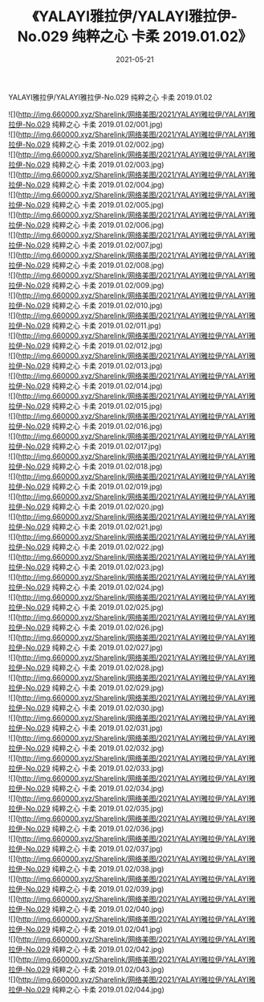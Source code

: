 ﻿---
layout: post
title:  《YALAYI雅拉伊/YALAYI雅拉伊-No.029 纯粹之心 卡柔 2019.01.02》
date:   2021-05-21
img: http://img.660000.xyz/Sharelink/网络美图/2021/YALAYI雅拉伊/YALAYI雅拉伊-No.029 纯粹之心 卡柔 2019.01.02/000.jpg
categories: [美女, 清纯, 唯美]
---

YALAYI雅拉伊/YALAYI雅拉伊-No.029 纯粹之心 卡柔 2019.01.02

 ![](http://img.660000.xyz/Sharelink/网络美图/2021/YALAYI雅拉伊/YALAYI雅拉伊-No.029 纯粹之心 卡柔 2019.01.02/001.jpg) <br>![](http://img.660000.xyz/Sharelink/网络美图/2021/YALAYI雅拉伊/YALAYI雅拉伊-No.029 纯粹之心 卡柔 2019.01.02/002.jpg) <br>![](http://img.660000.xyz/Sharelink/网络美图/2021/YALAYI雅拉伊/YALAYI雅拉伊-No.029 纯粹之心 卡柔 2019.01.02/003.jpg) <br>![](http://img.660000.xyz/Sharelink/网络美图/2021/YALAYI雅拉伊/YALAYI雅拉伊-No.029 纯粹之心 卡柔 2019.01.02/004.jpg) <br>![](http://img.660000.xyz/Sharelink/网络美图/2021/YALAYI雅拉伊/YALAYI雅拉伊-No.029 纯粹之心 卡柔 2019.01.02/005.jpg) <br>![](http://img.660000.xyz/Sharelink/网络美图/2021/YALAYI雅拉伊/YALAYI雅拉伊-No.029 纯粹之心 卡柔 2019.01.02/006.jpg) <br>![](http://img.660000.xyz/Sharelink/网络美图/2021/YALAYI雅拉伊/YALAYI雅拉伊-No.029 纯粹之心 卡柔 2019.01.02/007.jpg) <br>![](http://img.660000.xyz/Sharelink/网络美图/2021/YALAYI雅拉伊/YALAYI雅拉伊-No.029 纯粹之心 卡柔 2019.01.02/008.jpg) <br>![](http://img.660000.xyz/Sharelink/网络美图/2021/YALAYI雅拉伊/YALAYI雅拉伊-No.029 纯粹之心 卡柔 2019.01.02/009.jpg) <br>![](http://img.660000.xyz/Sharelink/网络美图/2021/YALAYI雅拉伊/YALAYI雅拉伊-No.029 纯粹之心 卡柔 2019.01.02/010.jpg) <br>![](http://img.660000.xyz/Sharelink/网络美图/2021/YALAYI雅拉伊/YALAYI雅拉伊-No.029 纯粹之心 卡柔 2019.01.02/011.jpg) <br>![](http://img.660000.xyz/Sharelink/网络美图/2021/YALAYI雅拉伊/YALAYI雅拉伊-No.029 纯粹之心 卡柔 2019.01.02/012.jpg) <br>![](http://img.660000.xyz/Sharelink/网络美图/2021/YALAYI雅拉伊/YALAYI雅拉伊-No.029 纯粹之心 卡柔 2019.01.02/013.jpg) <br>![](http://img.660000.xyz/Sharelink/网络美图/2021/YALAYI雅拉伊/YALAYI雅拉伊-No.029 纯粹之心 卡柔 2019.01.02/014.jpg) <br>![](http://img.660000.xyz/Sharelink/网络美图/2021/YALAYI雅拉伊/YALAYI雅拉伊-No.029 纯粹之心 卡柔 2019.01.02/015.jpg) <br>![](http://img.660000.xyz/Sharelink/网络美图/2021/YALAYI雅拉伊/YALAYI雅拉伊-No.029 纯粹之心 卡柔 2019.01.02/016.jpg) <br>![](http://img.660000.xyz/Sharelink/网络美图/2021/YALAYI雅拉伊/YALAYI雅拉伊-No.029 纯粹之心 卡柔 2019.01.02/017.jpg) <br>![](http://img.660000.xyz/Sharelink/网络美图/2021/YALAYI雅拉伊/YALAYI雅拉伊-No.029 纯粹之心 卡柔 2019.01.02/018.jpg) <br>![](http://img.660000.xyz/Sharelink/网络美图/2021/YALAYI雅拉伊/YALAYI雅拉伊-No.029 纯粹之心 卡柔 2019.01.02/019.jpg) <br>![](http://img.660000.xyz/Sharelink/网络美图/2021/YALAYI雅拉伊/YALAYI雅拉伊-No.029 纯粹之心 卡柔 2019.01.02/020.jpg) <br>![](http://img.660000.xyz/Sharelink/网络美图/2021/YALAYI雅拉伊/YALAYI雅拉伊-No.029 纯粹之心 卡柔 2019.01.02/021.jpg) <br>![](http://img.660000.xyz/Sharelink/网络美图/2021/YALAYI雅拉伊/YALAYI雅拉伊-No.029 纯粹之心 卡柔 2019.01.02/022.jpg) <br>![](http://img.660000.xyz/Sharelink/网络美图/2021/YALAYI雅拉伊/YALAYI雅拉伊-No.029 纯粹之心 卡柔 2019.01.02/023.jpg) <br>![](http://img.660000.xyz/Sharelink/网络美图/2021/YALAYI雅拉伊/YALAYI雅拉伊-No.029 纯粹之心 卡柔 2019.01.02/024.jpg) <br>![](http://img.660000.xyz/Sharelink/网络美图/2021/YALAYI雅拉伊/YALAYI雅拉伊-No.029 纯粹之心 卡柔 2019.01.02/025.jpg) <br>![](http://img.660000.xyz/Sharelink/网络美图/2021/YALAYI雅拉伊/YALAYI雅拉伊-No.029 纯粹之心 卡柔 2019.01.02/026.jpg) <br>![](http://img.660000.xyz/Sharelink/网络美图/2021/YALAYI雅拉伊/YALAYI雅拉伊-No.029 纯粹之心 卡柔 2019.01.02/027.jpg) <br>![](http://img.660000.xyz/Sharelink/网络美图/2021/YALAYI雅拉伊/YALAYI雅拉伊-No.029 纯粹之心 卡柔 2019.01.02/028.jpg) <br>![](http://img.660000.xyz/Sharelink/网络美图/2021/YALAYI雅拉伊/YALAYI雅拉伊-No.029 纯粹之心 卡柔 2019.01.02/029.jpg) <br>![](http://img.660000.xyz/Sharelink/网络美图/2021/YALAYI雅拉伊/YALAYI雅拉伊-No.029 纯粹之心 卡柔 2019.01.02/030.jpg) <br>![](http://img.660000.xyz/Sharelink/网络美图/2021/YALAYI雅拉伊/YALAYI雅拉伊-No.029 纯粹之心 卡柔 2019.01.02/031.jpg) <br>![](http://img.660000.xyz/Sharelink/网络美图/2021/YALAYI雅拉伊/YALAYI雅拉伊-No.029 纯粹之心 卡柔 2019.01.02/032.jpg) <br>![](http://img.660000.xyz/Sharelink/网络美图/2021/YALAYI雅拉伊/YALAYI雅拉伊-No.029 纯粹之心 卡柔 2019.01.02/033.jpg) <br>![](http://img.660000.xyz/Sharelink/网络美图/2021/YALAYI雅拉伊/YALAYI雅拉伊-No.029 纯粹之心 卡柔 2019.01.02/034.jpg) <br>![](http://img.660000.xyz/Sharelink/网络美图/2021/YALAYI雅拉伊/YALAYI雅拉伊-No.029 纯粹之心 卡柔 2019.01.02/035.jpg) <br>![](http://img.660000.xyz/Sharelink/网络美图/2021/YALAYI雅拉伊/YALAYI雅拉伊-No.029 纯粹之心 卡柔 2019.01.02/036.jpg) <br>![](http://img.660000.xyz/Sharelink/网络美图/2021/YALAYI雅拉伊/YALAYI雅拉伊-No.029 纯粹之心 卡柔 2019.01.02/037.jpg) <br>![](http://img.660000.xyz/Sharelink/网络美图/2021/YALAYI雅拉伊/YALAYI雅拉伊-No.029 纯粹之心 卡柔 2019.01.02/038.jpg) <br>![](http://img.660000.xyz/Sharelink/网络美图/2021/YALAYI雅拉伊/YALAYI雅拉伊-No.029 纯粹之心 卡柔 2019.01.02/039.jpg) <br>![](http://img.660000.xyz/Sharelink/网络美图/2021/YALAYI雅拉伊/YALAYI雅拉伊-No.029 纯粹之心 卡柔 2019.01.02/040.jpg) <br>![](http://img.660000.xyz/Sharelink/网络美图/2021/YALAYI雅拉伊/YALAYI雅拉伊-No.029 纯粹之心 卡柔 2019.01.02/041.jpg) <br>![](http://img.660000.xyz/Sharelink/网络美图/2021/YALAYI雅拉伊/YALAYI雅拉伊-No.029 纯粹之心 卡柔 2019.01.02/042.jpg) <br>![](http://img.660000.xyz/Sharelink/网络美图/2021/YALAYI雅拉伊/YALAYI雅拉伊-No.029 纯粹之心 卡柔 2019.01.02/043.jpg) <br>![](http://img.660000.xyz/Sharelink/网络美图/2021/YALAYI雅拉伊/YALAYI雅拉伊-No.029 纯粹之心 卡柔 2019.01.02/044.jpg) <br>